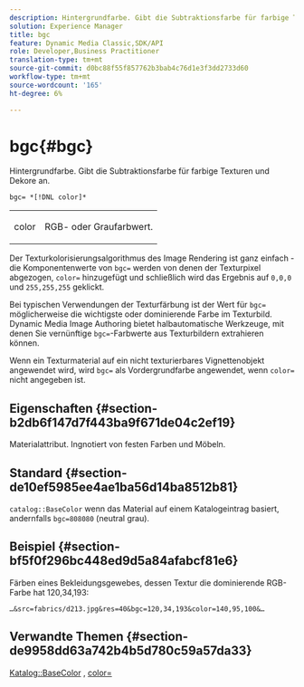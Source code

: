 ```yaml
---
description: Hintergrundfarbe. Gibt die Subtraktionsfarbe für farbige Texturen und Dekore an.
solution: Experience Manager
title: bgc
feature: Dynamic Media Classic,SDK/API
role: Developer,Business Practitioner
translation-type: tm+mt
source-git-commit: d0bc88f55f857762b3bab4c76d1e3f3dd2733d60
workflow-type: tm+mt
source-wordcount: '165'
ht-degree: 6%

---
```



# bgc{#bgc}

Hintergrundfarbe. Gibt die Subtraktionsfarbe für farbige Texturen und Dekore an.

`bgc= *[!DNL color]*`

<table id="simpletable_131302355CAB4900A7B45FED903A1AAD" class="- topic/simpletable "> 
 <tr class="- topic/strow strow"> 
  <td class="- topic/stentry stentry"> <p><span class="+ topic/keyword sw-d/varname varname"> color</span> </p> </td> 
  <td class="- topic/stentry stentry"> <p>RGB- oder Graufarbwert. </p></td> 
 </tr> 
</table>

Der Texturkolorisierungsalgorithmus des Image Rendering ist ganz einfach - die Komponentenwerte von `bgc=` werden von denen der Texturpixel abgezogen, `color=` hinzugefügt und schließlich wird das Ergebnis auf `0,0,0` und `255,255,255` geklickt.

Bei typischen Verwendungen der Texturfärbung ist der Wert für `bgc=` möglicherweise die wichtigste oder dominierende Farbe im Texturbild. Dynamic Media Image Authoring bietet halbautomatische Werkzeuge, mit denen Sie vernünftige `bgc=`-Farbwerte aus Texturbildern extrahieren können.

Wenn ein Texturmaterial auf ein nicht texturierbares Vignettenobjekt angewendet wird, wird `bgc=` als Vordergrundfarbe angewendet, wenn `color=` nicht angegeben ist.

## Eigenschaften {#section-b2db6f147d7f443ba9f671de04c2ef19}

Materialattribut. Ingnotiert von festen Farben und Möbeln.

## Standard {#section-de10ef5985ee4ae1ba56d14ba8512b81}

`catalog::BaseColor` wenn das Material auf einem Katalogeintrag basiert, andernfalls  `bgc=808080` (neutral grau).

## Beispiel {#section-bf5f0f296bc448ed9d5a84afabcf81e6}

Färben eines Bekleidungsgewebes, dessen Textur die dominierende RGB-Farbe hat 120,34,193:

`…&src=fabrics/d213.jpg&res=40&bgc=120,34,193&color=140,95,100&…`

## Verwandte Themen {#section-de9958dd63a742b4b5d780c59a57da33}

[Katalog::BaseColor](../../../../../ir-api/material-cat/image-rendering-api-ref/c-ir-material-catalog/c-ir-material-data-reference/r-ir-basecolor.md#reference-5f02371b1d8e444ab12d2614d9792de8) ,  [color=](../../../../../ir-api/http-protocol/image-rendering-api-ref/c-ir-http-protocol-ref/c-ir-http-protocol-command-reference/r-ir-http-color.md#reference-ea3cba9edfe94dbab86d8f123a9ed0aa)

